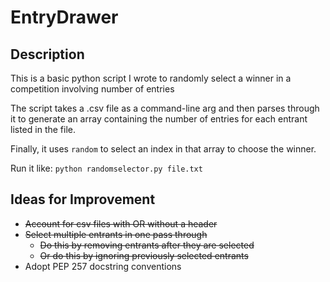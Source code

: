 # EntryDrawer

## Description
This is a basic python script I wrote to randomly select a winner in a competition involving number of entries

The script takes a .csv file as a command-line arg and then parses through it to generate an array containing the number of entries for each entrant listed in the file.

Finally, it uses `random` to select an index in that array to choose the winner.

Run it like:
`python randomselector.py file.txt`

## Ideas for Improvement
- ~~Account for csv files with OR without a header~~
- ~~Select multiple entrants in one pass through~~
    - ~~Do this by removing entrants after they are selected~~
    - ~~Or do this by ignoring previously selected entrants~~
- Adopt PEP 257 docstring conventions